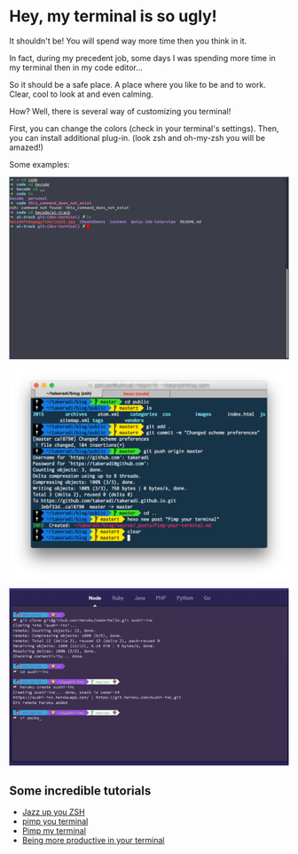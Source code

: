 # Hey, my terminal is so ugly!
It shouldn't be! You will spend way more time then you think in it. 

In fact, during my precedent job, some days I was spending more time in my terminal then in my code editor...

So it should be a safe place. A place where you like to be and to work. Clear, cool to look at and even calming.

How? Well, there is several way of customizing you terminal!

First, you can change the colors (check in your terminal's settings).
Then, you can install additional plug-in. (look zsh and oh-my-zsh you will be amazed!)

Some examples: 

![my personnal terminal](./assets/my-terminal.png)

![Another example](./assets/pimp1.png)

![A last one](./assets/pimp2.png)

## Some incredible tutorials
* [Jazz up you ZSH](https://www.freecodecamp.org/news/jazz-up-your-zsh-terminal-in-seven-steps-a-visual-guide-e81a8fd59a38/)
* [pimp you terminal](https://cschroeter.net/pimp-your-terminal/)
* [Pimp my terminal](https://drasite.com/blog/Pimp%20my%20terminal)
* [Being more productive in your terminal](https://medium.com/@ivanaugustobd/your-terminal-can-be-much-much-more-productive-5256424658e8)

